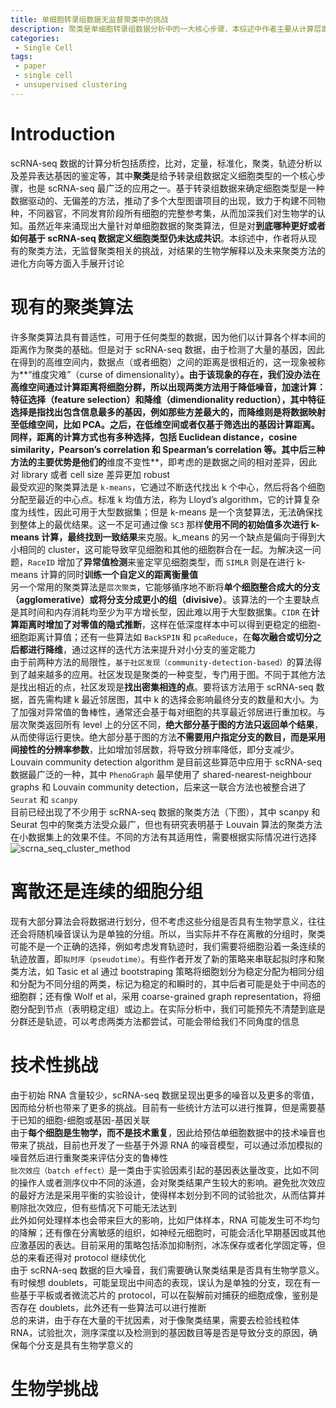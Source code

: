 ```yaml
---
title: 单细胞转录组数据无监督聚类中的挑战
description: 聚类是单细胞转录组数据分析中的一大核心步骤，本综述中作者主要从计算层面对无监督式聚类的相关挑战进行介绍
categories:
 - Single Cell
tags:
 - paper
 - single cell
 - unsupervised clustering
---
```


# Introduction
scRNA-seq 数据的计算分析包括质控，比对，定量，标准化，聚类，轨迹分析以及差异表达基因的鉴定等，其中**聚类**是给予转录组数据定义细胞类型的一个核心步骤，也是 scRNA-seq 最广泛的应用之一。基于转录组数据来确定细胞类型是一种数据驱动的、无偏差的方法，推动了多个大型图谱项目的出现，致力于构建不同物种，不同器官，不同发育阶段所有细胞的完整参考集，从而加深我们对生物学的认知。虽然近年来涌现出大量针对单细胞数据的聚类算法，但是对**到底哪种更好或者如何基于 scRNA-seq 数据定义细胞类型仍未达成共识**。本综述中，作者将从现有的聚类方法，无监督聚类相关的挑战，对结果的生物学解释以及未来聚类方法的进化方向等方面入手展开讨论  
  
# 现有的聚类算法
许多聚类算法具有普适性，可用于任何类型的数据，因为他们以计算各个样本间的距离作为聚类的基础。但是对于 scRNA-seq 数据，由于检测了大量的基因，因此在得到的高维空间内，数据点（或者细胞）之间的距离是很相近的，这一现象被称为**“维度灾难”（curse of dimensionality）**。由于该现象的存在，我们没办法在高维空间通过计算距离将细胞分群，所以出现两类方法用于降低噪音，加速计算：**特征选择（feature selection）**和**降维（dimendionality reduction）**，其中特征选择是指找出包含信息最多的基因，例如那些方差最大的，而降维则是将数据映射至低维空间，比如 PCA。之后，在低维空间或者仅基于筛选出的基因计算距离。同样，距离的计算方式也有多种选择，包括 Euclidean distance，cosine similarity，Pearson’s correlation 和 Spearman’s correlation 等。其中后三种方法的主要优势是他们的**维度不变性**，即考虑的是数据之间的相对差异，因此对 library 或者 cell size 差异更加 robust  
最受欢迎的聚类算法是 `k-means`，它通过不断迭代找出 k 个中心，然后将各个细胞分配至最近的中心点。标准 k 均值方法，称为 Lloyd’s algorithm，它的计算复杂度为线性，因此可用于大型数据集；但是 k-means 是一个贪婪算法，无法确保找到整体上的最优结果。这一不足可通过像 `SC3` 那样**使用不同的初始值多次进行 k-means 计算，最终找到一致结果**来克服。k_means 的另一个缺点是偏向于得到大小相同的 cluster，这可能导致罕见细胞和其他的细胞群合在一起。为解决这一问题，`RaceID` 增加了**异常值检测**来鉴定罕见细胞类型，而 `SIMLR` 则是在进行 k-means 计算的同时**训练一个自定义的距离衡量值**  
另一个常用的聚类算法是`层次聚类`，它能够循序地不断将**单个细胞整合成大的分支（agglomerative）**或**将分支分成更小的组（divisive）**。该算法的一个主要缺点是其时间和内存消耗均至少为平方增长型，因此难以用于大型数据集。`CIDR` 在**计算距离时增加了对零值的隐式推断**，这样在低深度样本中可以得到更稳定的细胞-细胞距离计算值；还有一些算法如 `BackSPIN` 和 `pcaReduce`，在**每次融合或切分之后都进行降维**，通过这样的迭代方法来提升对小分支的鉴定能力  
由于前两种方法的局限性，`基于社区发现（community-detection-based）`的算法得到了越来越多的应用。社区发现是聚类的一种变型，专门用于图。不同于其他方法是找出相近的点，社区发现是**找出密集相连的点**。要将该方法用于 scRNA-seq 数据，首先需构建 k 最近邻居图，其中 k 的选择会影响最终分支的数量和大小。为了加强对异常值的鲁棒性，通常还会基于每对细胞的共享最近邻居进行重加权。与层次聚类返回所有 level 上的分区不同，**绝大部分基于图的方法只返回单个结果**，从而使得运行更快。绝大部分基于图的方法**不需要用户指定分支的数目，而是采用间接性的分辨率参数**，比如增加邻居数，将导致分辨率降低，即分支减少。Louvain community detection algorithm 是目前这些算范中应用于 scRNA-seq 数据最广泛的一种，其中 `PhenoGraph` 最早使用了 shared-nearest-neighbour graphs 和 Louvain community detection，后来这一联合方法也被整合进了 `Seurat` 和 `scanpy`  
目前已经出现了不少用于 scRNA-seq 数据的聚类方法（下图），其中 scanpy 和 Seurat 包中的聚类方法受众最广，但也有研究表明基于 Louvain 算法的聚类方法在小数据集上的效果不佳。不同的方法有其适用性，需要根据实际情况进行选择  
![scrna_seq_cluster_method](2019-07-17-unsupervised-clustering-single-cell/scrna_seq_cluster_method.png)  
  
# 离散还是连续的细胞分组
现有大部分算法会将数据进行划分，但不考虑这些分组是否具有生物学意义，往往还会将随机噪音误认为是单独的分组。所以，当实际并不存在离散的分组时，聚类可能不是一个正确的选择，例如考虑发育轨迹时，我们需要将细胞沿着一条连续的轨迹放置，即`拟时序（pseudotime）`。有些作者开发了新的策略来串联起拟时序和聚类方法，如 Tasic et al 通过 bootstraping 策略将细胞划分为稳定分配为相同分组和分配为不同分组的两类，标记为稳定的和瞬时的，其中后者可能是处于中间态的细胞群；还有像 Wolf et al，采用 coarse-grained graph representation，将细胞分配到节点（表明稳定组）或边上。在实际分析中，我们可能预先不清楚到底是分群还是轨迹，可以考虑两类方法都尝试，可能会带给我们不同角度的信息  
  
# 技术性挑战
由于初始 RNA 含量较少，scRNA-seq 数据呈现出更多的噪音以及更多的零值，因而给分析也带来了更多的挑战。目前有一些统计方法可以进行推算，但是需要基于已知的细胞-细胞或基因-基因关联  
由于**每个细胞是生物学，而不是技术重复**，因此给预估单细胞数据中的技术噪音也带来了挑战，目前也开发了一些基于外源 RNA 的噪音模型，可以通过添加模拟的噪音然后进行重聚类来评估分支的鲁棒性  
`批次效应（batch effect）`是一类由于实验因素引起的基因表达量改变，比如不同的操作人或者测序仪中不同的泳道，会对聚类结果产生较大的影响。避免批次效应的最好方法是采用平衡的实验设计，使得样本划分到不同的试验批次，从而估算并剔除批次效应，但有些情况下可能无法达到  
此外如何处理样本也会带来巨大的影响，比如尸体样本，RNA 可能发生可不均匀的降解；还有像在分离敏感的组织，如神经元细胞时，可能会活化早期基因或其他应激基因的表达。目前采用的策略包括添加抑制剂，冰冻保存或者化学固定等，但总的来看还得对 protocol 继续优化  
由于 scRNA-seq 数据的巨大噪音，我们需要确认聚类结果是否具有生物学意义。有时候想 doublets，可能呈现出中间态的表现，误认为是单独的分支，现在有一些基于平板或者微流芯片的 protocol，可以在裂解前对捕获的细胞成像，鉴别是否存在 doublets，此外还有一些算法可以进行推断  
总的来讲，由于存在大量的干扰因素，对于像聚类结果，需要去检验线粒体 RNA，试验批次，测序深度以及检测到的基因数目等是否是导致分支的原因，确保每个分支是具有生物学意义的  
  
# 生物学挑战
